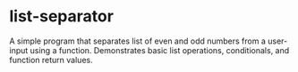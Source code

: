 # list-separator
A simple  program that separates list of even and odd numbers from a user-input  using a function. Demonstrates basic list operations, conditionals, and function return values.
